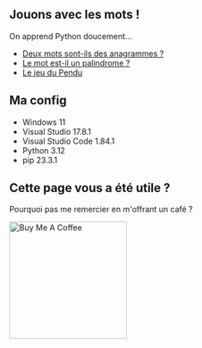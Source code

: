 ## Jouons avec les mots !

On apprend Python doucement...

* [Deux mots sont-ils des anagrammes ?](https://github.com/AlexisAmand/python/blob/master/Mots/anagramme.py)
* [Le mot est-il un palindrome ?](https://github.com/AlexisAmand/python/blob/master/Mots/palindrome.py)
* [Le jeu du Pendu](https://github.com/AlexisAmand/python/blob/master/Mots/pendu.py)

##  Ma config

* Windows 11
* Visual Studio 17.8.1 
* Visual Studio Code 1.84.1
* Python 3.12
* pip 23.3.1

## Cette page vous a été utile ?
Pourquoi pas me remercier en m'offrant un café ?

<a href="https://www.buymeacoffee.com/alexisamand" target="_blank"><img src="https://cdn.buymeacoffee.com/buttons/v2/default-blue.png" alt="Buy Me A Coffee" width="210" ></a>









